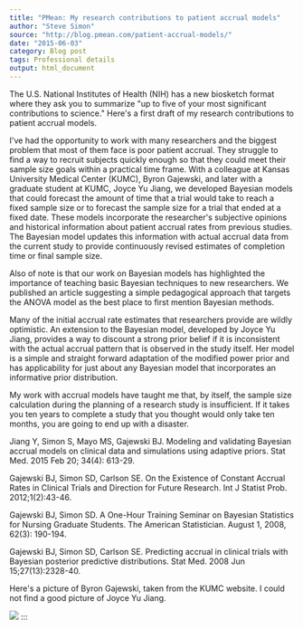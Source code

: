 ```yaml
---
title: "PMean: My research contributions to patient accrual models"
author: "Steve Simon"
source: "http://blog.pmean.com/patient-accrual-models/"
date: "2015-06-03"
category: Blog post
tags: Professional details
output: html_document
---
```


The U.S. National Institutes of Health (NIH) has a new biosketch format
where they ask you to summarize "up to five of your most significant
contributions to science." Here's a first draft of my research
contributions to patient accrual models.

<!---More--->

I've had the opportunity to work with many researchers and the biggest
problem that most of them face is poor patient accrual. They struggle to
find a way to recruit subjects quickly enough so that they could meet
their sample size goals within a practical time frame. With a colleague
at Kansas University Medical Center (KUMC), Byron Gajewski, and later
with a graduate student at KUMC, Joyce Yu Jiang, we developed Bayesian
models that could forecast the amount of time that a trial would take to
reach a fixed sample size or to forecast the sample size for a trial
that ended at a fixed date. These models incorporate the researcher's
subjective opinions and historical information about patient accrual
rates from previous studies. The Bayesian model updates this information
with actual accrual data from the current study to provide continuously
revised estimates of completion time or final sample size.

Also of note is that our work on Bayesian models has highlighted the
importance of teaching basic Bayesian techniques to new researchers. We
published an article suggesting a simple pedagogical approach that
targets the ANOVA model as the best place to first mention Bayesian
methods.

Many of the initial accrual rate estimates that researchers provide are
wildly optimistic. An extension to the Bayesian model, developed by
Joyce Yu Jiang, provides a way to discount a strong prior belief if it
is inconsistent with the actual accrual pattern that is observed in the
study itself. Her model is a simple and straight forward adaptation of
the modified power prior and has applicability for just about any
Bayesian model that incorporates an informative prior distribution.

My work with accrual models have taught me that, by itself, the sample
size calculation during the planning of a research study is
insufficient. If it takes you ten years to complete a study that you
thought would only take ten months, you are going to end up with a
disaster.

Jiang Y, Simon S, Mayo MS, Gajewski BJ. Modeling and validating Bayesian
accrual models on clinical data and simulations using adaptive priors.
Stat Med. 2015 Feb 20; 34(4): 613-29.

Gajewski BJ, Simon SD, Carlson SE. On the Existence of Constant Accrual
Rates in Clinical Trials and Direction for Future Research. Int J
Statist Prob. 2012;1(2):43-46.

Gajewski BJ, Simon SD. A One-Hour Training Seminar on Bayesian
Statistics for Nursing Graduate Students. The American Statistician.
August 1, 2008, 62(3): 190-194.

Gajewski BJ, Simon SD, Carlson SE. Predicting accrual in clinical trials
with Bayesian posterior predictive distributions. Stat Med. 2008 Jun
15;27(13):2328-40.

Here's a picture of Byron Gajewski, taken from the KUMC website. I could
not find a good picture of Joyce Yu Jiang.

![](https://www.kumc.edu/images/biostatistics/faculty/Gajewski%20Large.jpg)
:::

